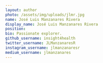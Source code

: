 ```yaml
---
layout: author
photo: /assets/img/uploads/jlmr.jpg
name: José Luis Manzanares Rivera
display_name: José Luis Manzanares Rivera
position:   
bio: Passionate explorer.    
github_username: insight4health
twitter_username: JLManzanaresR
instagram_username: jlmanzanaresr 
medium_username: jlmanzanares
---
```


